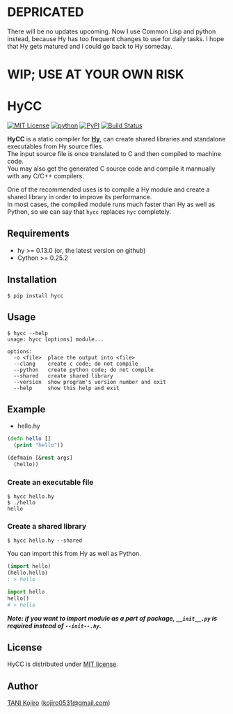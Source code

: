 # DEPRICATED
There will be no updates upcoming. Now I use Common Lisp and python instead, because Hy has too frequent changes to use for daily tasks. I hope that Hy gets matured and I could go back to Hy someday.

# WIP; USE AT YOUR OWN RISK

# HyCC

[![MIT License](http://img.shields.io/badge/license-MIT-blue.svg?style=flat)](https://github.com/koji-kojiro/hylang-hycc/blob/master/LICENSE) [![python](https://img.shields.io/badge/python-2.7%2B%2C%203.3%2B-red.svg)](https://pypi.python.org/pypi/hycc) [![PyPI](https://img.shields.io/pypi/v/hycc.svg)](https://pypi.python.org/pypi/hycc) [![Build Status](https://travis-ci.org/koji-kojiro/hylang-hycc.svg?branch=master)](https://travis-ci.org/koji-kojiro/hylang-hycc)

**HyCC** is a static compiler for [**Hy**](https://github.com/hylang/hy), can create shared libraries and standalone executables from Hy source files.<br>
The input source file is once translated to C and then compiled to machine code.<br>
You may also get the generated C source code and compile it mannually with any C/C++ compilers.

One of the recommended uses is to compile a Hy module and create a shared library in order to improve its performance.<br>
In most cases, the compiled module runs much faster than Hy as well as Python, so we can say that `hycc` replaces `hyc` completely.

## Requirements

- hy >= 0.13.0 (or, the latest version on github)
- Cython >= 0.25.2

## Installation

```
$ pip install hycc
```

## Usage

```
$ hycc --help
usage: hycc [options] module...

options:
  -o <file>  place the output into <file>
  --clang    create c code; do not compile
  --python   create python code; do not compile
  --shared   create shared library
  --version  show program's version number and exit
  --help     show this help and exit
```

## Example

- hello.hy

```clojure
(defn hello []
  (print "hello"))

(defmain [&rest args]
  (hello))
```

### Create an executable file

```
$ hycc hello.hy
$ ./hello
hello
```

### Create a shared library

```
$ hycc hello.hy --shared
```

You can import this from Hy as well as Python.

```clojure
(import hello)
(hello.hello)
; > hello
```

```python
import hello
hello()
# > hello
```

**_Note: if you want to import module as a part of package, `__init__.py` is required instead of `--init--.hy`._**

## License

HyCC is distributed under [MIT license](LICENSE).

## Author

[TANI Kojiro](https://github.com/koji-kojiro) (kojiro0531@gmail.com)
